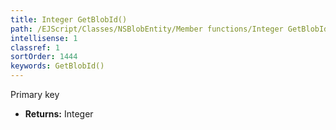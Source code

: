 ```yaml
---
title: Integer GetBlobId()
path: /EJScript/Classes/NSBlobEntity/Member functions/Integer GetBlobId()
intellisense: 1
classref: 1
sortOrder: 1444
keywords: GetBlobId()
---
```



Primary key



* **Returns:** Integer


